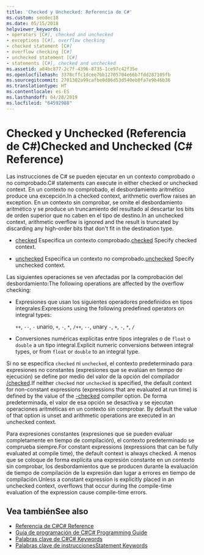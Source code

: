 ```yaml
---
title: 'Checked y Unchecked: Referencia de C#'
ms.custom: seodec18
ms.date: 05/15/2018
helpviewer_keywords:
- operators [C#], checked and unchecked
- exceptions [C#], overflow checking
- checked statement [C#]
- overflow checking [C#]
- unchecked statement [C#]
- statements [C#], checked and unchecked
ms.assetid: a84bc877-2c7f-4396-8735-1ce97c42f35e
ms.openlocfilehash: 3378cffc1dcee7bb12705704e66b7fdd287105fb
ms.sourcegitcommit: 2701302a99cafbe0d86d53d540eb0fa7e9b46b36
ms.translationtype: HT
ms.contentlocale: es-ES
ms.lasthandoff: 04/28/2019
ms.locfileid: "64592988"
---
```

# <a name="checked-and-unchecked-c-reference"></a><span data-ttu-id="a0fd9-102">Checked y Unchecked (Referencia de C#)</span><span class="sxs-lookup"><span data-stu-id="a0fd9-102">Checked and Unchecked (C# Reference)</span></span>
<span data-ttu-id="a0fd9-103">Las instrucciones de C# se pueden ejecutar en un contexto comprobado o no comprobado.</span><span class="sxs-lookup"><span data-stu-id="a0fd9-103">C# statements can execute in either checked or unchecked context.</span></span> <span data-ttu-id="a0fd9-104">En un contexto no comprobado, el desbordamiento aritmético produce una excepción.</span><span class="sxs-lookup"><span data-stu-id="a0fd9-104">In a checked context, arithmetic overflow raises an exception.</span></span> <span data-ttu-id="a0fd9-105">En un contexto sin comprobar, se omite el desbordamiento aritmético y se produce un truncamiento del resultado al descartar los bits de orden superior que no caben en el tipo de destino.</span><span class="sxs-lookup"><span data-stu-id="a0fd9-105">In an unchecked context, arithmetic overflow is ignored and the result is truncated by discarding any high-order bits that don't fit in the destination type.</span></span>  
  
- <span data-ttu-id="a0fd9-106">[checked](checked.md) Especifica un contexto comprobado.</span><span class="sxs-lookup"><span data-stu-id="a0fd9-106">[checked](checked.md) Specify checked context.</span></span>  
  
- <span data-ttu-id="a0fd9-107">[unchecked](unchecked.md) Especifica un contexto no comprobado.</span><span class="sxs-lookup"><span data-stu-id="a0fd9-107">[unchecked](unchecked.md) Specify unchecked context.</span></span>  
  
 <span data-ttu-id="a0fd9-108">Las siguientes operaciones se ven afectadas por la comprobación del desbordamiento:</span><span class="sxs-lookup"><span data-stu-id="a0fd9-108">The following operations are affected by the overflow checking:</span></span>  
  
- <span data-ttu-id="a0fd9-109">Expresiones que usan los siguientes operadores predefinidos en tipos integrales:</span><span class="sxs-lookup"><span data-stu-id="a0fd9-109">Expressions using the following predefined operators on integral types:</span></span>  
  
     <span data-ttu-id="a0fd9-110">`++`, `--`, `-` unario, `+`, `-`, `*`, `/`</span><span class="sxs-lookup"><span data-stu-id="a0fd9-110">`++`, `--`, unary `-`, `+`, `-`, `*`, `/`</span></span>  
  
- <span data-ttu-id="a0fd9-111">Conversiones numéricas explícitas entre tipos integrales o de `float` o `double` a un tipo integral.</span><span class="sxs-lookup"><span data-stu-id="a0fd9-111">Explicit numeric conversions between integral types, or from `float` or `double` to an integral type.</span></span>  
  
 <span data-ttu-id="a0fd9-112">Si no se especifica `checked` ni `unchecked`, el contexto predeterminado para expresiones no constantes (expresiones que se evalúan en tiempo de ejecución) se define por medio del valor de la opción del compilador [/checked](../compiler-options/checked-compiler-option.md).</span><span class="sxs-lookup"><span data-stu-id="a0fd9-112">If neither `checked` nor `unchecked` is specified, the default context for non-constant expressions (expressions that are evaluated at run time) is defined by the value of the [-checked](../compiler-options/checked-compiler-option.md) compiler option.</span></span> <span data-ttu-id="a0fd9-113">De forma predeterminada, el valor de esa opción se desactiva y se ejecutan operaciones aritméticas en un contexto sin comprobar. </span><span class="sxs-lookup"><span data-stu-id="a0fd9-113">By default the value of that option is unset and arithmetic operations are executed in an unchecked context.</span></span>
 
 <span data-ttu-id="a0fd9-114">Para expresiones constantes (expresiones que se pueden evaluar completamente en tiempo de compilación), el contexto predeterminado se comprueba siempre.</span><span class="sxs-lookup"><span data-stu-id="a0fd9-114">For constant expressions (expressions that can be fully evaluated at compile time), the default context is always checked.</span></span> <span data-ttu-id="a0fd9-115">A menos que se coloque de forma explícita una expresión constante en un contexto sin comprobar, los desbordamientos que se producen durante la evaluación de tiempo de compilación de la expresión dan lugar a errores en tiempo de compilación.</span><span class="sxs-lookup"><span data-stu-id="a0fd9-115">Unless a constant expression is explicitly placed in an unchecked context, overflows that occur during the compile-time evaluation of the expression cause compile-time errors.</span></span>
  
## <a name="see-also"></a><span data-ttu-id="a0fd9-116">Vea también</span><span class="sxs-lookup"><span data-stu-id="a0fd9-116">See also</span></span>

- [<span data-ttu-id="a0fd9-117">Referencia de C#</span><span class="sxs-lookup"><span data-stu-id="a0fd9-117">C# Reference</span></span>](../index.md)
- [<span data-ttu-id="a0fd9-118">Guía de programación de C#</span><span class="sxs-lookup"><span data-stu-id="a0fd9-118">C# Programming Guide</span></span>](../../programming-guide/index.md)
- [<span data-ttu-id="a0fd9-119">Palabras clave de C#</span><span class="sxs-lookup"><span data-stu-id="a0fd9-119">C# Keywords</span></span>](index.md)
- [<span data-ttu-id="a0fd9-120">Palabras clave de instrucciones</span><span class="sxs-lookup"><span data-stu-id="a0fd9-120">Statement Keywords</span></span>](statement-keywords.md)
